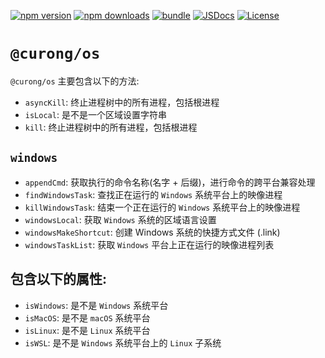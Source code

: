 [![npm version][npm-version-src]][npm-version-href]
[![npm downloads][npm-downloads-src]][npm-downloads-href]
[![bundle][bundle-src]][bundle-href]
[![JSDocs][jsdocs-src]][jsdocs-href]
[![License][license-src]][license-href]

[npm-version-src]: https://img.shields.io/npm/v/@curong/os?style=flat&colorA=080f12&colorB=1fa669
[npm-version-href]: https://npmjs.com/package/@curong/os
[npm-downloads-src]: https://img.shields.io/npm/dm/@curong/os?style=flat&colorA=080f12&colorB=1fa669
[npm-downloads-href]: https://npmjs.com/package/@curong/os
[bundle-src]: https://img.shields.io/bundlephobia/minzip/@curong/os?style=flat&colorA=080f12&colorB=1fa669&label=minzip
[bundle-href]: https://bundlephobia.com/result?p=@curong/os
[license-src]: https://img.shields.io/github/license/wtklbm/curong.svg?style=flat&colorA=080f12&colorB=1fa669
[license-href]: https://github.com/wtklbm/curong/blob/main/LICENSE
[jsdocs-src]: https://img.shields.io/badge/jsdocs-reference-080f12?style=flat&colorA=080f12&colorB=1fa669
[jsdocs-href]: https://www.jsdocs.io/package/@curong/os

# `@curong/os`

`@curong/os` 主要包含以下的方法:

- `asyncKill`: 终止进程树中的所有进程，包括根进程
- `isLocal`: 是不是一个区域设置字符串
- `kill`: 终止进程树中的所有进程，包括根进程

## `windows`

- `appendCmd`: 获取执行的命令名称(名字 + 后缀)，进行命令的跨平台兼容处理
- `findWindowsTask`: 查找正在运行的 `Windows` 系统平台上的映像进程
- `killWindowsTask`: 结束一个正在运行的 `Windows` 系统平台上的映像进程
- `windowsLocal`: 获取 `Windows` 系统的区域语言设置
- `windowsMakeShortcut`: 创建 Windows 系统的快捷方式文件 (.link)
- `windowsTaskList`: 获取 `Windows` 平台上正在运行的映像进程列表

## 包含以下的属性:

- `isWindows`: 是不是 `Windows` 系统平台
- `isMacOS`: 是不是 `macOS` 系统平台
- `isLinux`: 是不是 `Linux` 系统平台
- `isWSL`: 是不是 `Windows` 系统平台上的 `Linux` 子系统
